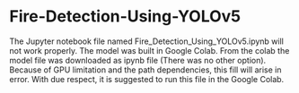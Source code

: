 # Fire-Detection-Using-YOLOv5
The Jupyter notebook file named Fire_Detection_Using_YOLOv5.ipynb will not work properly.
The model was built in Google Colab. From the colab the model file was downloaded as ipynb file (There was no other option).
Because of GPU limitation and the path dependencies, this fill will arise in error.
With due respect, it is suggested to run this file in the Google Colab.
